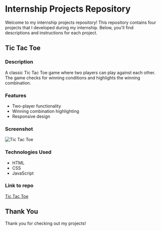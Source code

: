 # Internship Projects Repository

Welcome to my internship projects repository! This repository contains four projects that I developed during my internship. Below, you'll find descriptions and instructions for each project.


## Tic Tac Toe

### Description
A classic Tic Tac Toe game where two players can play against each other. The game checks for winning conditions and highlights the winning combination.

### Features
- Two-player functionality
- Winning combination highlighting
- Responsive design

### Screenshot
![Tic Tac Toe](assets/images/TicTacToe.png)

### Technologies Used
- HTML
- CSS
- JavaScript


### Link to repo
[Tic Tac Toe](https://github.com/aksaxena03/Prasunet_WD_03/tree/dd9f3c17de45d7c2b74d69d6b1ab6eb1beb1ff76/tic%20tac%20toe)

## Thank You
Thank you for checking out my projects!

